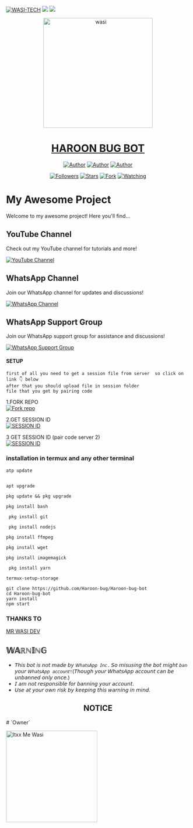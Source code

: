 [![WASI-TECH](https://readme-typing-svg.demolab.com?font=Anton&size=30&pause=998&color=008000&background=F7F2F20A&vCenter=true&random=false&width=480&lines=Hello+Everyone%F0%9F%91%8B!;My+Name+is+haroon+tech;I+am+a+Self+Learned+Full-Stack+Developer;I+am+from+pakistan-islamabad;Nice+to+Meet+You)](https://github.com/Itxxwasi)
<a><img src='https://i.imgur.com/LyHic3i.gif'/></a>
<a><img src='https://i.imgur.com/LyHic3i.gif'/></a>


<p align="center">  
  <a href="https://whatsapp.com/channel/0029VagbEX6CMY0Dh54CQQ3w">
    <img alt="wasi" height="300" src="https://telegra.ph/file/1250c3653a8f6b53a2802.jpg">
    <h1 align="center">HAROON BUG BOT</h1>
    
  </a>
  
</p>
<p align="center">
<a href="https://github.com/Haroon-bug"><img title="Author" src="https://img.shields.io/badge/Haroon-bug-black?style=for-the-badge&logo=Github"></a> <a href="https://whatsapp.com/channel/0029VagbEX6CMY0Dh54CQQ3w"><img title="Author" src="https://img.shields.io/badge/CHANNEL-black?style=for-the-badge&logo=whatsapp"></a> <a href="https://wa.me/+263714328426"><img title="Author" src="https://img.shields.io/badge/CHAT US-black?style=for-the-badge&logo=whatsapp"></a>
<p/>
<p align="center">
<a href="https://github.com/Haroon-bug?tab=followers"><img title="Followers" src="https://img.shields.io/github/followers/Haroon-bug?label=Followers&style=social"></a>
<a href="https://github.com/Haroon-bug/Haroon-bug-bot/stargazers/"><img title="Stars" src="https://img.shields.io/github/stars/Haroon-bug/Haroon-bug-bot?&style=social"></a>
<a href="https://github.com/Haroon-bug/Haroon-bug-bot/network/members"><img title="Fork" src="https://img.shields.io/github/forks/Haroon-bug/Haroon-bug-bot?style=social"></a>
<a href="https://github.com/Haroon-bug/Haroon-bug-bot/watchers"><img title="Watching" src="https://img.shields.io/github/watchers/Haroon-bug/Haroon-bug-bot?label=Watching&style=social"></a>
</p>

####  
# My Awesome Project

Welcome to my awesome project! Here you'll find...
## YouTube Channel

Check out my YouTube channel for tutorials and more!

[![YouTube Channel](https://img.shields.io/badge/Subscribe-My%20Channel-red?style=for-the-badge&logo=youtube)](https://www.youtube.com/@wasitech1)
## WhatsApp Channel

Join our WhatsApp channel for updates and discussions!

[![WhatsApp Channel](https://img.shields.io/badge/Join-WhatsApp%20Channel-25D366?style=for-the-badge&logo=whatsapp)](https://whatsapp.com/channel/0029VagbEX6CMY0Dh54CQQ3w)
## WhatsApp Support Group

Join our WhatsApp support group for assistance and discussions!

[![WhatsApp Support Group](https://img.shields.io/badge/Join-WhatsApp%20Support%20Group-25D366?style=for-the-badge&logo=whatsapp)](https://chat.whatsapp.com/Dd2RCJsumFWBfQ6290pDy8)

#### SETUP
```
first of all you need to get a session file from server  so click on link 👇 below 
after that you should upload file in session folder 
file that you get by pairing code
```
1.FORK REPO 
    <br>
<a href='https://github.com/Haroon-bug/Haroon-bug-bot/fork' target="_blank"><img alt='Fork repo' src='https://img.shields.io/badge/Fork Repo-100000?style=for-the-badge&logo=scan&logoColor=white&labelColor=black&color=green'/></a>



2.GET SESSION ID
    <br>
<a href='https://replit.com/@mrwasidev/HAROON-X-BUG-PAIR?v=1#main.sh' target="_blank"><img alt='SESSION ID' src='https://img.shields.io/badge/Session_id-100000?style=for-the-badge&logo=scan&logoColor=white&labelColor=black&color=green'/></a>


3 GET SESSION ID (pair code server 2)
    <br>
<a href='https://replit.com/@mrwasidev/HAROON-X-BUG-PAIR?v=1#main.sh' target="_blank"><img alt='SESSION ID' src='https://img.shields.io/badge/Session_id-100000?style=for-the-badge&logo=scan&logoColor=white&labelColor=black&color=green'/></a>
</a>

### installation in termux and any other terminal 
```
atp update
   

apt upgrade

pkg update && pkg upgrade

pkg install bash

 pkg install git

 pkg install nodejs

pkg install ffmpeg

pkg install wget

pkg install imagemagick

 pkg install yarn

termux-setup-storage
```
```
git clone https://github.com/Haroon-bug/Haroon-bug-bot
cd Haroon-bug-bot
yarn install
npm start
```



### THANKS TO 
[MR WASI DEV](https://github.com/Itxxwasi)
 


   
## 𝕎𝔸ℝℕ𝕀ℕ𝔾
- 𝘛𝘩𝘪𝘴 𝘣𝘰𝘵 𝘪𝘴 𝘯𝘰𝘵 𝘮𝘢𝘥𝘦 𝘣𝘺 `𝘞𝘩𝘢𝘵𝘴𝘈𝘱𝘱 𝘐𝘯𝘤.` 𝘚𝘰 𝘮𝘪𝘴𝘶𝘴𝘪𝘯𝘨 𝘵𝘩𝘦 𝘣𝘰𝘵 𝘮𝘪𝘨𝘩𝘵 `𝘣𝘢𝘯` 𝘺𝘰𝘶𝘳 `𝘞𝘩𝘢𝘵𝘴𝘈𝘱𝘱 𝘢𝘤𝘤𝘰𝘶𝘯𝘵!`(𝘛𝘩𝘰𝘶𝘨𝘩 𝘺𝘰𝘶𝘳 𝘞𝘩𝘢𝘵𝘴𝘈𝘱𝘱 𝘢𝘤𝘤𝘰𝘶𝘯𝘵 𝘤𝘢𝘯 𝘣𝘦 𝘶𝘯𝘣𝘢𝘯𝘯𝘦𝘥 𝘰𝘯𝘭𝘺 𝘰𝘯𝘤𝘦.)
- 𝘐 𝘢𝘮 𝘯𝘰𝘵 𝘳𝘦𝘴𝘱𝘰𝘯𝘴𝘪𝘣𝘭𝘦 𝘧𝘰𝘳 𝘣𝘢𝘯𝘯𝘪𝘯𝘨 𝘺𝘰𝘶𝘳 𝘢𝘤𝘤𝘰𝘶𝘯𝘵.
- 𝘜𝘴𝘦 𝘢𝘵 𝘺𝘰𝘶𝘳 𝘰𝘸𝘯 𝘳𝘪𝘴𝘬 𝘣𝘺 𝘬𝘦𝘦𝘱𝘪𝘯𝘨 𝘵𝘩𝘪𝘴 𝘸𝘢𝘳𝘯𝘪𝘯𝘨 𝘪𝘯 𝘮𝘪𝘯𝘥.

<h2 align="center">  NOTICE
</h2>
# `Owner`

 <a href="https://github.com/Haroon-bug"><img src="https://github.com/Haroon-bug.png" width="250" height="250" alt="Itxx Me Wasi"/></a>

 

